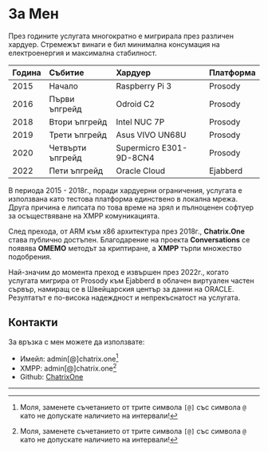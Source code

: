 # За Мен

През годините услугата многократно е мигрирала през различен хардуер. Стремежът винаги е бил минимална консумация на електроенергия и максимална стабилност.

| Година         | Събитие          | Хардуер                 | Платформа |
|:---------------|:-----------------|:------------------------|:----------|
|2015            | Начало           | Raspberry Pi 3          | Prosody   |
|2016            | Първи ъпгрейд    | Odroid C2               | Prosody   |
|2018            | Втори ъпгрейд    | Intel NUC 7P            | Prosody   |
|2019            | Трети ъпгрейд    | Asus VIVO UN68U         | Prosody   |
|2020            | Четвърти ъпгрейд | Supermicro E301-9D-8CN4 | Prosody   |
|2022            | Пети ъпгрейд     | Oracle Cloud            | Ejabberd  |

В периода 2015 - 2018г., поради хардуерни ограничения, услугата е използвана като тестова платформа единствено в локална мрежа. Друга причина е липсата по това време на зрял и пълноценен софтуер за осъществяване на XMPP комуникацията.

След прехода, от ARM към x86 архитектура през 2018г., **Chatrix.One** става публично достъпен. Благодарение на проекта **Conversations** се появява **OMEMO** методът за криптиране, а **XMPP** търпи множество подобрения.

Най-значим до момента преход е извършен през 2022г., когато услугата мигрира от Prosody към Ejabberd в облачен виртуален частен сървър, намиращ се в Швейцарския център за данни на ORACLE. Резултатът е по-висока надеждност и непрекъснатост на услугата.

## Контакти

За връзка с мен можете да използвате:

- Имейл: admin[@]chatrix.one[^1]
- XMPP: admin[@]chatrix.one[^1]
- Github: [ChatrixOne](https://github.com/ChatrixOne)

* * *

[^1]: Моля, заменете съчетанието от трите символа `[@]` със символа `@` като не допускате наличието на интервали!
